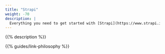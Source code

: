 ```yaml
---
title: "Strapi"
weight: -70
description: |
  Everything you need to get started with [Strapi](https://www.strapi.io/), the open source headless CMS based on NodeJS, on Platform.sh.
---
```


{{% description %}}

{{% guides/link-philosophy %}}